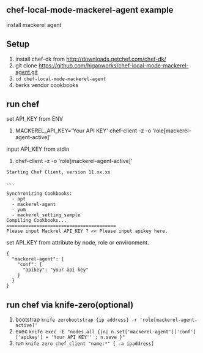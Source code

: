 ## chef-local-mode-mackerel-agent example

install mackerel agent

## Setup

1. install chef-dk from http://downloads.getchef.com/chef-dk/
2. git clone https://github.com/higanworks/chef-local-mode-mackerel-agent.git
3. `cd chef-local-mode-mackerel-agent`
4. berks vendor cookbooks

## run chef

set API_KEY from ENV

1. MACKEREL_API_KEY='Your API KEY' chef-client -z  -o 'role[mackerel-agent-active]'

input API_KEY from stdin

1. chef-client -z  -o 'role[mackerel-agent-active]'

```
Starting Chef Client, version 11.xx.xx

...

Synchronizing Cookbooks:
  - apt
  - mackerel-agent
  - yum
  - mackerel_setting_sample
Compiling Cookbooks...
========================================
Please input Mackrel API_KEY ? << Please input apikey here.
```

set API_KEY from attribute by node, role or environment.

```
{
  "mackerel-agent": {
    "conf": {
      "apikey": "your api key"
    }
  }
}
```


## run chef via knife-zero(optional)

1. bootstrap `knife zerobootstrap {ip address} -r 'role[mackerel-agent-active]' `
2. exec `knife exec -E "nodes.all {|n| n.set['mackerel-agent']['conf']['apikey'] = 'Your API KEY'' ; n.save }"`
3. run `knife zero chef_client "name:*" [ -a ipaddress]`
